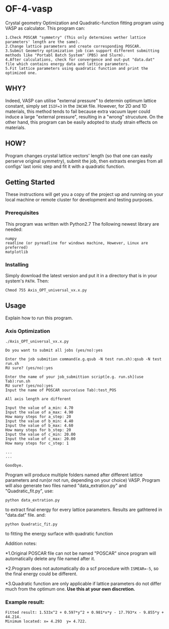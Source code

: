 # OF-4-vasp
Crystal geometry Optimization and Quadratic-function fitting program using VASP as calculator.
This program can:

    1.Check POSCAR "symmetry" (This only determines wether lattice parameters' length are the same).
    2.Change lattice parameters and create corresponding POSCAR.
    3.Submit Geometry optimization job (can support different submitting methods like "Portabl Batch System" (PBS) and Slurm).
    4.After calculations, check for convergence and out-put "data.dat" file which contains energy data and lattice parameters.
    5.Fit lattice parameters using quadratic function and print the optimized one.

## WHY?
Indeed, VASP can utilise "external pressure" to determin optimum lattice constant, simply set `ISIF=3` in the `INCAR` file. However, for 2D and 1D materials, this method tends to fail because extra vacuum layer could induce a large "external pressure",  resulting in a "wrong" strucuture. On the other hand, this program can be easily adopted to study strain effects on materials. 

## HOW?
Program changes crystal lattice vectors' length (so that one can easily perserve original symmetry), submit the job, then extraxts energies from all configs' last ionic step and fit it with a quadratic function.

## Getting Started
These instructions will get you a copy of the project up and running on your local machine or remote cluster for development and testing purposes.

### Prerequisites
This program was written with Python2.7
The following newest library are needed:
```
numpy
readline (or pyreadline for windows machine, However, Linux are preferred)
matplotlib
```

### Installing
Simply download the latest version and put it in a directory that is in your system's `PATH`.
Then:
```
Chmod 755 Axis_OPT_universal_vx.x.py
```

## Usage
Explain how to run this program.

### Axis Optimization
```
./Axis_OPT_universal_vx.x.py

Do you want to submit all jobs (yes/no):yes

Enter the job submition command(e.g.qsub -N test run.sh):qsub -N test run.sh
RU sure? (yes/no):yes

Enter the name of your job_submittion script[e.g. run.sh](use Tab):run.sh
RU sure? (yes/no):yes
Input the name of POSCAR source(use Tab):test_POS

All axis length are different

Input the value of a_min: 4.70
Input the value of a_max: 4.90
How many steps for a_step: 20
Input the value of b_min: 4.40
Input the value of b_max: 4.60
How many steps for b_step: 20
Input the value of c_min: 20.00
Input the value of c_max: 20.00
How many steps for c_step: 1

...
...

Goodbye.
```
Program will produce multiple folders named after different lattice parameters and run(or not run, depending on your choice) VASP.
Program will also generate two files named "data_extration.py" and "Quadratic_fit.py", use:
```
python data_extration.py
```
to extract final energy for every lattice parameters. Results are gathtered in "data.dat" file.
and:
```
python Quadratic_fit.py
```
to fitting the energy surface with quadratic function

Addition notes:

*1.Original POSCAR file can not be named "POSCAR" since program will automatically delete any file named after it.

*2.Program does not automatically do a scf procedure with `ISMEAR=-5`, so the final energy could be different.

*3.Quadratic function are only applicable if lattice parameters do not differ much from the optimum one. **Use this at your own discretion.**


### Example result:
```
Fitted result: 1.533x^2 + 0.597*y^2 + 0.981*x*y - 17.793*x - 9.855*y + 44.214.
Minimum located: x= 4.293  y= 4.722.
```

